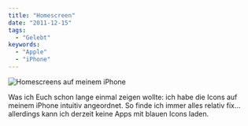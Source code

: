```yaml
---
title: "Homescreen"
date: "2011-12-15"
tags:
  - "Gelebt"
keywords:
  - "Apple"
  - "iPhone"
---
```


![Homescreens auf meinem iPhone](/img/codecandies/homescreen_686.jpg)

Was ich Euch schon lange einmal zeigen wollte: ich habe die Icons auf meinem iPhone intuitiv angeordnet. So finde ich immer alles relativ fix… allerdings kann ich derzeit keine Apps mit blauen Icons laden.
